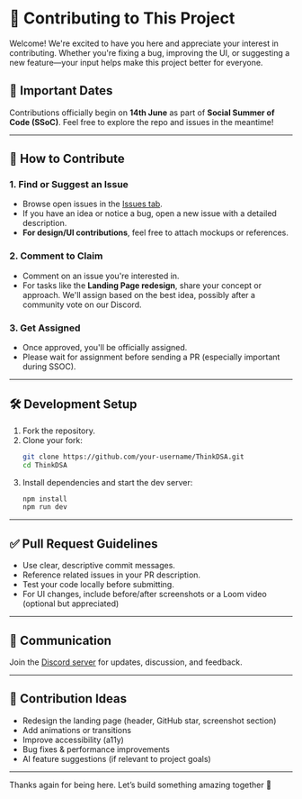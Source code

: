 # 🤝 Contributing to This Project

Welcome! We're excited to have you here and appreciate your interest in contributing. Whether you're fixing a bug, improving the UI, or suggesting a new feature—your input helps make this project better for everyone.

## 📅 Important Dates

Contributions officially begin on **14th June** as part of **Social Summer of Code (SSoC)**. Feel free to explore the repo and issues in the meantime!

---

## 🧠 How to Contribute

### 1. Find or Suggest an Issue

- Browse open issues in the [Issues tab](../../issues).
- If you have an idea or notice a bug, open a new issue with a detailed description.
- **For design/UI contributions**, feel free to attach mockups or references.

### 2. Comment to Claim

- Comment on an issue you're interested in.
- For tasks like the **Landing Page redesign**, share your concept or approach. We'll assign based on the best idea, possibly after a community vote on our Discord.

### 3. Get Assigned

- Once approved, you'll be officially assigned.
- Please wait for assignment before sending a PR (especially important during SSOC).

---

## 🛠️ Development Setup

1. Fork the repository.
2. Clone your fork:
   ```bash
   git clone https://github.com/your-username/ThinkDSA.git
   cd ThinkDSA
   ```
3. Install dependencies and start the dev server:
   ```bash
   npm install
   npm run dev
   ```

---

## ✅ Pull Request Guidelines

- Use clear, descriptive commit messages.
- Reference related issues in your PR description.
- Test your code locally before submitting.
- For UI changes, include before/after screenshots or a Loom video (optional but appreciated)

---

## 📣 Communication

Join the [Discord server](#) for updates, discussion, and feedback.

---

## 🌟 Contribution Ideas

- Redesign the landing page (header, GitHub star, screenshot section)
- Add animations or transitions
- Improve accessibility (a11y)
- Bug fixes & performance improvements
- AI feature suggestions (if relevant to project goals)

---

Thanks again for being here. Let’s build something amazing together 🚀
